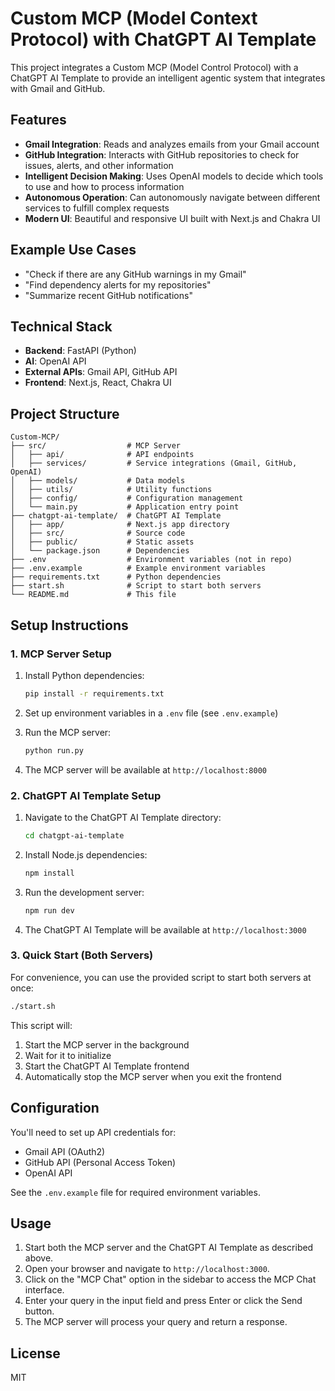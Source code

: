 # Custom MCP (Model Context Protocol) with ChatGPT AI Template

This project integrates a Custom MCP (Model Control Protocol) with a ChatGPT AI Template to provide an intelligent agentic system that integrates with Gmail and GitHub.

## Features

- **Gmail Integration**: Reads and analyzes emails from your Gmail account
- **GitHub Integration**: Interacts with GitHub repositories to check for issues, alerts, and other information
- **Intelligent Decision Making**: Uses OpenAI models to decide which tools to use and how to process information
- **Autonomous Operation**: Can autonomously navigate between different services to fulfill complex requests
- **Modern UI**: Beautiful and responsive UI built with Next.js and Chakra UI

## Example Use Cases

- "Check if there are any GitHub warnings in my Gmail"
- "Find dependency alerts for my repositories"
- "Summarize recent GitHub notifications"

## Technical Stack

- **Backend**: FastAPI (Python)
- **AI**: OpenAI API
- **External APIs**: Gmail API, GitHub API
- **Frontend**: Next.js, React, Chakra UI

## Project Structure

```
Custom-MCP/
├── src/                  # MCP Server
│   ├── api/              # API endpoints
│   ├── services/         # Service integrations (Gmail, GitHub, OpenAI)
│   ├── models/           # Data models
│   ├── utils/            # Utility functions
│   ├── config/           # Configuration management
│   └── main.py           # Application entry point
├── chatgpt-ai-template/  # ChatGPT AI Template
│   ├── app/              # Next.js app directory
│   ├── src/              # Source code
│   ├── public/           # Static assets
│   └── package.json      # Dependencies
├── .env                  # Environment variables (not in repo)
├── .env.example          # Example environment variables
├── requirements.txt      # Python dependencies
├── start.sh              # Script to start both servers
└── README.md             # This file
```

## Setup Instructions

### 1. MCP Server Setup

1. Install Python dependencies:
   ```bash
   pip install -r requirements.txt
   ```

2. Set up environment variables in a `.env` file (see `.env.example`)

3. Run the MCP server:
   ```bash
   python run.py
   ```

4. The MCP server will be available at `http://localhost:8000`

### 2. ChatGPT AI Template Setup

1. Navigate to the ChatGPT AI Template directory:
   ```bash
   cd chatgpt-ai-template
   ```

2. Install Node.js dependencies:
   ```bash
   npm install
   ```

3. Run the development server:
   ```bash
   npm run dev
   ```

4. The ChatGPT AI Template will be available at `http://localhost:3000`

### 3. Quick Start (Both Servers)

For convenience, you can use the provided script to start both servers at once:

```bash
./start.sh
```

This script will:
1. Start the MCP server in the background
2. Wait for it to initialize
3. Start the ChatGPT AI Template frontend
4. Automatically stop the MCP server when you exit the frontend

## Configuration

You'll need to set up API credentials for:
- Gmail API (OAuth2)
- GitHub API (Personal Access Token)
- OpenAI API

See the `.env.example` file for required environment variables.

## Usage

1. Start both the MCP server and the ChatGPT AI Template as described above.
2. Open your browser and navigate to `http://localhost:3000`.
3. Click on the "MCP Chat" option in the sidebar to access the MCP Chat interface.
4. Enter your query in the input field and press Enter or click the Send button.
5. The MCP server will process your query and return a response.

## License

MIT 
